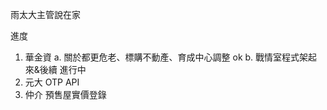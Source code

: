 雨太大主管說在家

進度

1. 華金資
   a. 關於都更危老、標購不動產、育成中心調整 ok
   b. 戰情室程式架起來&後續 進行中
2. 元大 OTP API
3. 仲介 預售屋實價登錄
